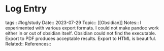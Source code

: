 # Log Entry

tags:: #log/study 
Date:: 2023-07-29
Topic:: [[Obsidian]]
Notes:: I experimented with various export formats. I could not make pandoc work either in or out of obsidian itself. Obsidian could not find the executable. Export to PDF produces acceptable results. Export to HTML is beautiful.
Related:: 
References:: 